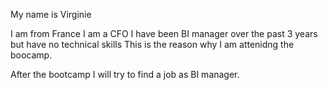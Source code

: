 My name is Virginie

I am from France
I am a CFO
I have been BI manager over the past 3 years but have no technical skills
This is the reason why I am attenidng the boocamp.

After the bootcamp I will try to find a job as BI manager.

